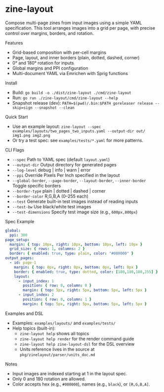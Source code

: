 # zine-layout

Compose multi-page zines from input images using a simple YAML specification. This tool arranges images into a grid per page, with precise control over margins, borders, and rotation.

Features
- Grid-based composition with per-cell margins
- Page, layout, and inner borders (plain, dotted, dashed, corner)
- 0° and 180° rotation for inputs
- Global margins and PPI configuration
- Multi-document YAML via Emrichen with Sprig functions

Install
- Build: `go build -o ./dist/zine-layout ./cmd/zine-layout`
- Run: `go run ./zine-layout/cmd/zine-layout --help`
- Snapshot release (dev): `PATH=$(pwd)/.bin:$PATH goreleaser release --skip=sign --snapshot --clean`

Quick Start
- Use an example layout: `zine-layout --spec examples/layouts/two_pages_two_inputs.yaml --output-dir out/ img1.png img2.png`
- Or try a test spec: see `examples/tests/*.yaml` for more patterns.

CLI Flags
- `--spec` Path to YAML spec (default `layout.yaml`)
- `--output-dir` Output directory for generated pages
- `--log-level` debug | info | warn | error
- `--ppi` Override Pixels Per Inch specified in the layout
- `--global-border`, `--page-border`, `--layout-border`, `--inner-border` Toggle specific borders
- `--border-type` plain | dotted | dashed | corner
- `--border-color` R,G,B,A (0–255 each)
- `--test` Generate built-in test images instead of reading inputs
- `--test-bw` Use black/white test images
- `--test-dimensions` Specify test image size (e.g., `600px,800px`)

Spec Example
```yaml
global:
  ppi: 300
page_setup:
  margin: { top: 10px, right: 10px, bottom: 10px, left: 10px }
  grid_size: { rows: 1, columns: 2 }
  border: { enabled: true, type: plain, color: "#000000" }
output_pages:
  - id: page-1
    margin: { top: 0px, right: 0px, bottom: 0px, left: 0px }
    border: { enabled: true, type: dotted, color: [180,180,180,255] }
    layout:
      - input_index: 1
        position: { row: 0, column: 0 }
        margin: { top: 5px, right: 5px, bottom: 5px, left: 5px }
      - input_index: 2
        position: { row: 0, column: 1 }
        margin: { top: 5px, right: 5px, bottom: 5px, left: 5px }
```

Examples and DSL
- Examples: `examples/layouts/` and `examples/tests/`
- Help topics (built-in):
  - `zine-layout help` shows all topics
  - `zine-layout help render` for the render command guide
  - `zine-layout help zine-layout-dsl` for the DSL overview
  - Units reference lives in the source at `pkg/zinelayout/parser/units_doc.md`

Notes
- Input images are indexed starting at 1 in the layout spec.
- Only 0 and 180 rotation are allowed.
- Color accepts hex (e.g., `#000000`), names (e.g., `black`), or `[R,G,B,A]`.
